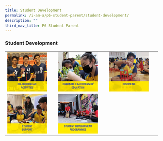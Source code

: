 ```yaml
---
title: Student Development
permalink: /i-am-a/p6-student-parent/student-development/
description: ""
third_nav_title: P6 Student Parent
---
```

### Student Development

|  |  |  |
|---|---|---|
| <a href="https://www.crestsec.edu.sg/programmes/student-development/cca/"><img style="width:85%" src="/images/sd1.png"></a> | <a href="https://www.crestsec.edu.sg/character-and-citizenship-education/programmes/"><img style="width:85%" src="/images/sd2.png"></a>  | <a href="https://www.crestsec.edu.sg/discipline/programmes/student-development/"><img style="width:85%" src="/images/sd3.png"></a> |
| <a href="https://www.crestsec.edu.sg/student-support/programmes/student-development/"><img style="width:85%" src="/images/sd4.png"></a> | <a href="https://www.crestsec.edu.sg/student-development-programmes/programmes/student-development/"><img style="width:85%" src="/images/sd5.png"></a> |  |
